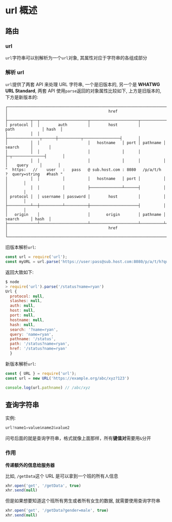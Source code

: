 # url 概述

## 路由

### url
`url`字符串可以别解析为一个`url`对象, 其属性对应于字符串的各组成部分


### 解析 url

`url`提供了两套 API 来处理 URL 字符串, 一个是旧版本的, 另一个是 **WHATWG URL Standard**, 两套 API 使用`parse`返回的对象属性比较如下, 上方是旧版本的, 下方是新版本的:

```
┌─────────────────────────────────────────────────────────────────────────────────────────────┐
│                                            href                                             │
├──────────┬──┬─────────────────────┬─────────────────────┬───────────────────────────┬───────┤
│ protocol │  │        auth         │        host         │           path            │ hash  │
│          │  │                     ├──────────────┬──────┼──────────┬────────────────┤       │
│          │  │                     │   hostname   │ port │ pathname │     search     │       │
│          │  │                     │              │      │          ├─┬──────────────┤       │
│          │  │                     │              │      │          │ │    query     │       │
"  https:   //    user   :   pass   @ sub.host.com : 8080   /p/a/t/h  ?  query=string   #hash "
│          │  │          │          │   hostname   │ port │          │                │       │
│          │  │          │          ├──────────────┴──────┤          │                │       │
│ protocol │  │ username │ password │        host         │          │                │       │
├──────────┴──┼──────────┴──────────┼─────────────────────┤          │                │       │
│   origin    │                     │       origin        │ pathname │     search     │ hash  │
├─────────────┴─────────────────────┴─────────────────────┴──────────┴────────────────┴───────┤
│                                            href                                             │
└─────────────────────────────────────────────────────────────────────────────────────────────┘
```

旧版本解析`url`:

```js
const url = require('url');
const myURL = url.parse('https://user:pass@sub.host.com:8080/p/a/t/h?query=string#hash')
```

返回大致如下:

```js
$ node
> require('url').parse('/status?name=ryan')
Url {
  protocol: null,
  slashes: null,
  auth: null,
  host: null,
  port: null,
  hostname: null,
  hash: null,
  search: '?name=ryan',
  query: 'name=ryan',
  pathname: '/status',
  path: '/status?name=ryan',
  href: '/status?name=ryan' 
  }
```

新版本解析`url`:

```js
const { URL } = require('url');
const url = new URL('https://example.org/abc/xyz?123')

console.log(url.pathname) // /abc/xyz
```


## 查询字符串

实例:
```js
url?name1=value&name2&value2
```

问号后面的就是查询字符串，格式就像上面那样，所有**键值对**需要用`&`分开

### 作用

**传递额外的信息给服务器**

比如, `/getData`这个 URL 是可以拿到一个班的所有人信息
```js
xhr.open('get', '/getData', true)
xhr.send(null)
```
但是如果想要知道这个班所有男生或者所有女生的数据, 就需要使用查询字符串

```js
xhr.open('get', '/getData?gender=male', true)
xhr.send(null)
```